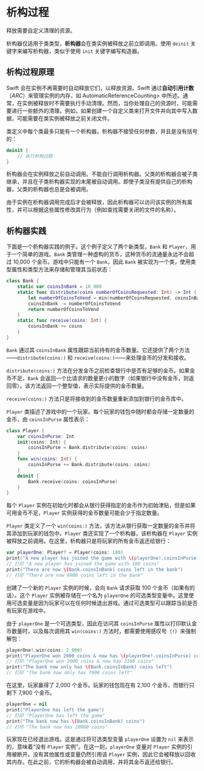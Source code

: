 # 析构过程

释放需要自定义清理的资源。

析构器仅适用于类类型，**析构器**会在类实例被释放之前立即调用。使用 `deinit` 关键字来编写析构器，类似于使用 `init` 关键字编写构造器。

## 析构过程原理

Swift 会在实例不再需要时自动释放它们，以释放资源。Swift 通过**自动引用计数**（*ARC*）来管理实例的内存，如 AutomaticReferenceCounting> 中所述。通常，在实例被释放时不需要执行手动清理。然而，当你处理自己的资源时，可能需要进行一些额外的清理。例如，如果创建一个自定义类来打开文件并向其中写入数据，可能需要在类实例被释放之前关闭文件。

类定义中每个类最多只能有一个析构器。析构器不接受任何参数，并且是没有括号的：

```swift
deinit {
    // 执行析构过程
}
```

<!--
  - test: `deinitializer`

  ```swifttest
  >> class Test {
  -> deinit {
        // 执行析构过程
     }
  >> }
  ```
-->

析构器会在实例释放之前自动调用。不能自行调用析构器。父类的析构器会被子类继承，并且在子类析构器实现的末尾被自动调用。即使子类没有提供自己的析构器，父类的析构器也总是会被调用。

由于实例在析构器调用完成后才会被释放，因此析构器可以访问该实例的所有属性，并可以根据这些属性修改其行为（例如查找需要关闭的文件的名称）。

## 析构器实践

下面是一个析构器实践的例子。这个例子定义了两个新类型，`Bank` 和 `Player`，用于一个简单的游戏。`Bank` 类管理一种虚构的货币，这种货币的流通量永远不会超过 10,000 个金币。游戏中只能有一个 `Bank`，因此 `Bank` 被实现为一个类，使用类型属性和类型方法来存储和管理其当前状态：

```swift
class Bank {
    static var coinsInBank = 10_000
    static func distribute(coins numberOfCoinsRequested: Int) -> Int {
        let numberOfCoinsToVend = min(numberOfCoinsRequested, coinsInBank)
        coinsInBank -= numberOfCoinsToVend
        return numberOfCoinsToVend
    }
    static func receive(coins: Int) {
        coinsInBank += coins
    }
}
```

<!--
  - test: `deinitializer`

  ```swifttest
  -> class Bank {
        static var coinsInBank = 10_000
        static func distribute(coins numberOfCoinsRequested: Int) -> Int {
           let numberOfCoinsToVend = min(numberOfCoinsRequested, coinsInBank)
           coinsInBank -= numberOfCoinsToVend
           return numberOfCoinsToVend
        }
        static func receive(coins: Int) {
           coinsInBank += coins
        }
     }
  ```
-->

`Bank` 通过其 `coinsInBank` 属性跟踪当前持有的金币数量。它还提供了两个方法——`distribute(coins:)` 和 `receive(coins:)`——来处理金币的分发和接收。

`distribute(coins:)` 方法在分发金币之前检查银行中是否有足够的金币。如果金币不足，`Bank` 会返回一个比请求的数量更小的数字（如果银行中没有金币，则返回零）。该方法返回一个整型值，表示实际提供的金币数量。

`receive(coins:)` 方法只是将接收到的金币数量重新添加到银行的金币库中。

`Player` 类描述了游戏中的一个玩家。每个玩家的钱包中随时都会存储一定数量的金币，由 `coinsInPurse` 属性表示：

```swift
class Player {
    var coinsInPurse: Int
    init(coins: Int) {
        coinsInPurse = Bank.distribute(coins: coins)
    }
    func win(coins: Int) {
        coinsInPurse += Bank.distribute(coins: coins)
    }
    deinit {
        Bank.receive(coins: coinsInPurse)
    }
}
```

<!--
  - test: `deinitializer`

  ```swifttest
  -> class Player {
        var coinsInPurse: Int
        init(coins: Int) {
           coinsInPurse = Bank.distribute(coins: coins)
        }
        func win(coins: Int) {
           coinsInPurse += Bank.distribute(coins: coins)
        }
        deinit {
           Bank.receive(coins: coinsInPurse)
        }
     }
  ```
-->

每个 `Player` 实例在初始化时都会从银行获得指定的金币作为初始津贴，但是如果可用金币不足，`Player` 实例获得的金币数量可能会少于指定数量。

`Player` 类定义了一个 `win(coins:)` 方法，该方法从银行获取一定数量的金币并将其添加到玩家的钱包中。`Player` 类还实现了一个析构器，该析构器在 `Player` 实例被释放之前调用。在这里，析构器只是将玩家的所有金币返还给银行：

```swift
var playerOne: Player? = Player(coins: 100)
print("A new player has joined the game with \(playerOne!.coinsInPurse) coins")
// 打印 "A new player has joined the game with 100 coins"
print("There are now \(Bank.coinsInBank) coins left in the bank")
// 打印 "There are now 9900 coins left in the bank"
```

<!--
  - test: `deinitializer`

  ```swifttest
  -> var playerOne: Player? = Player(coins: 100)
  -> print("A new player has joined the game with \(playerOne!.coinsInPurse) coins")
  <- A new player has joined the game with 100 coins
  -> print("There are now \(Bank.coinsInBank) coins left in the bank")
  <- There are now 9900 coins left in the bank
  ```
-->

创建了一个新的 `Player` 实例的时候，会向 `Bank` 请求获取 100 个金币（如果有的话）。这个 `Player` 实例被存储在一个名为 `playerOne` 的可选类型变量中。这里使用可选变量是因为玩家可以在任何时候退出游戏。通过可选类型可以跟踪当前是否有玩家在游戏中。

由于 `playerOne` 是一个可选类型，因此在访问其 `coinsInPurse` 属性以打印默认金币数量时，以及每次调用其 `win(coins:)` 方法时，都需要使用感叹号（`!`）来强制解包：

```swift
playerOne!.win(coins: 2_000)
print("PlayerOne won 2000 coins & now has \(playerOne!.coinsInPurse) coins")
// 打印 "PlayerOne won 2000 coins & now has 2100 coins"
print("The bank now only has \(Bank.coinsInBank) coins left")
// 打印 "The bank now only has 7900 coins left"
```

<!--
  - test: `deinitializer`

  ```swifttest
  -> playerOne!.win(coins: 2_000)
  -> print("PlayerOne won 2000 coins & now has \(playerOne!.coinsInPurse) coins")
  <- PlayerOne won 2000 coins & now has 2100 coins
  -> print("The bank now only has \(Bank.coinsInBank) coins left")
  <- The bank now only has 7900 coins left
  ```
-->

在这里，玩家赢得了 2,000 个金币。玩家的钱包现在有 2,100 个金币，而银行只剩下 7,900 个金币。

```swift
playerOne = nil
print("PlayerOne has left the game")
// 打印 "PlayerOne has left the game"
print("The bank now has \(Bank.coinsInBank) coins")
// 打印 "The bank now has 10000 coins"
```

<!--
  - test: `deinitializer`

  ```swifttest
  -> playerOne = nil
  -> print("PlayerOne has left the game")
  <- PlayerOne has left the game
  -> print("The bank now has \(Bank.coinsInBank) coins")
  <- The bank now has 10000 coins
  ```
-->

玩家现在已经退出游戏。这是通过将可选类型变量 `playerOne` 设置为 `nil` 来表示的，意味着“没有 `Player` 实例”。在这一刻，`playerOne` 变量对 `Player` 实例的引用被断开。没有其他属性或变量仍然引用该 `Player` 实例，因此它会被释放以回收其内存。在此之前，它的析构器会被自动调用，并将其金币返还给银行。

<!--
This source file is part of the Swift.org open source project

Copyright (c) 2014 - 2022 Apple Inc. and the Swift project authors
Licensed under Apache License v2.0 with Runtime Library Exception

See https://swift.org/LICENSE.txt for license information
See https://swift.org/CONTRIBUTORS.txt for the list of Swift project authors
-->
